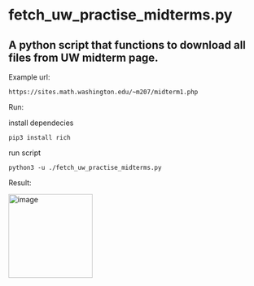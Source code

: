 # fetch_uw_practise_midterms.py
## A python script that functions to download all files from UW midterm page.

Example url: 

`https://sites.math.washington.edu/~m207/midterm1.php`

Run:

install dependecies

`pip3 install rich`

run script

`python3 -u ./fetch_uw_practise_midterms.py`


Result:

<img width="165" alt="image" src="https://user-images.githubusercontent.com/101531662/165025245-e277229b-5078-432f-8d6f-c6086b36dad7.png">
